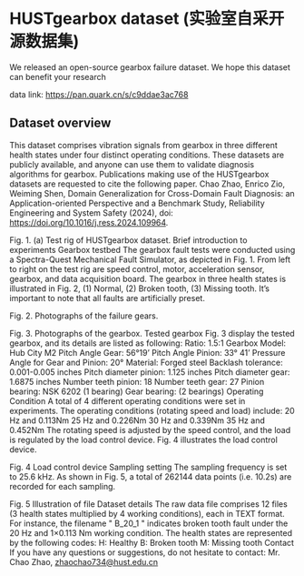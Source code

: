 # HUSTgearbox dataset (实验室自采开源数据集)

We released an open-source gearbox failure dataset. We hope this dataset can benefit your research

data link: https://pan.quark.cn/s/c9ddae3ac768


## Dataset overview

This dataset comprises vibration signals from gearbox in three different health states under four distinct operating conditions. These datasets are publicly available, and anyone can use them to validate diagnosis algorithms for gearbox. Publications making use of the HUSTgearbox datasets are requested to cite the following paper.
Chao Zhao, Enrico Zio, Weiming Shen, Domain Generalization for Cross-Domain Fault Diagnosis: an Application-oriented Perspective and a Benchmark Study, Reliability Engineering and System Safety (2024), doi: https://doi.org/10.1016/j.ress.2024.109964.

 
Fig. 1. (a) Test rig of HUSTgearbox dataset.
	Brief introduction to experiments
	Gearbox testbed
The gearbox fault tests were conducted using a Spectra-Quest Mechanical Fault Simulator, as depicted in Fig. 1. From left to right on the test rig are speed control, motor, acceleration sensor, gearbox, and data acquisition board. The gearbox in three health states is illustrated in Fig. 2, (1) Normal, (2) Broken tooth, (3) Missing tooth. It’s important to note that all faults are artificially preset.

 
Fig. 2. Photographs of the failure gears.
 
Fig. 3. Photographs of the gearbox.
	Tested gearbox
Fig. 3 display the tested gearbox, and its details are listed as following:
Ratio: 1.5:1
Gearbox Model: Hub City M2
Pitch Angle Gear: 56°19’
Pitch Angle Pinion: 33° 41’
Pressure Angle for Gear and Pinion: 20°
Material: Forged steel
Backlash tolerance: 0.001-0.005 inches
Pitch diameter pinion: 1.125 inches
Pitch diameter gear: 1.6875 inches
Number teeth pinion: 18
Number teeth gear: 27
Pinion bearing: NSK 6202 (1 bearing)
Gear bearing: (2 bearings)
	Operating Condition
A total of 4 different operating conditions were set in experiments. The operating conditions (rotating speed and load) include:
	20 Hz and 0.113Nm
	25 Hz and 0.226Nm
	30 Hz and 0.339Nm
	35 Hz and 0.452Nm
The rotating speed is adjusted by the speed control, and the load is regulated by the load control device. Fig. 4 illustrates the load control device.
 
Fig. 4 Load control device
	Sampling setting
The sampling frequency is set to 25.6 kHz. As shown in Fig. 5, a total of 262144 data points (i.e. 10.2s) are recorded for each sampling.
 
Fig. 5 Illustration of file
	Dataset details
The raw data file comprises 12 files (3 health states multiplied by 4 working conditions), each in TEXT format. For instance, the filename " B_20_1 " indicates broken tooth fault under the 20 Hz and 1×0.113 Nm working condition.
The health states are represented by the following codes:
H: Healthy
B: Broken tooth
M: Missing tooth
	Contact
	If you have any questions or suggestions, do not hesitate to contact:  Mr. Chao Zhao, zhaochao734@hust.edu.cn

